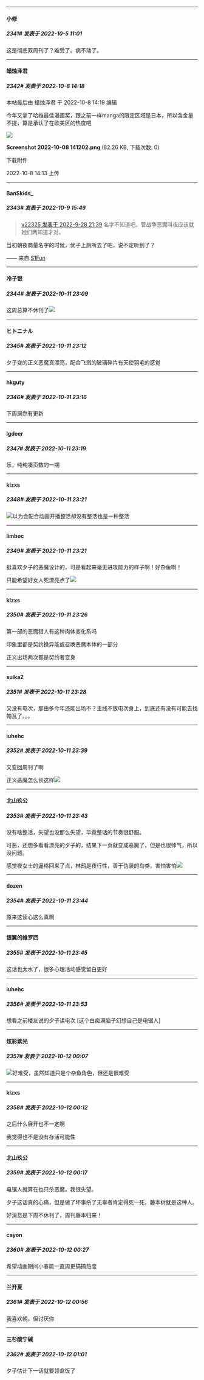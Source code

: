

*****

####  小修  
##### 2341#       发表于 2022-10-5 11:01

这是彻底双周刊了？难受了。病不动了。

*****

####  蜡烛泽君  
##### 2342#       发表于 2022-10-8 14:18

 本帖最后由 蜡烛泽君 于 2022-10-8 14:19 编辑 

今年又拿了哈维最佳漫画奖，跟之前一样manga的限定区域是日本，所以含金量不提，算是承认了在欧美区的热度吧

<img src="https://img.saraba1st.com/forum/202210/08/141351fnmmk0dskgdro0hg.png" referrerpolicy="no-referrer">

<strong>Screenshot 2022-10-08 141202.png</strong> (82.26 KB, 下载次数: 0)

下载附件

2022-10-8 14:13 上传



*****

####  BanSkids_  
##### 2343#       发表于 2022-10-9 15:49

<blockquote><a href="httphttps://bbs.saraba1st.com/2b/forum.php?mod=redirect&amp;goto=findpost&amp;pid=57688966&amp;ptid=2043244" target="_blank">v22325 发表于 2022-9-28 21:39</a>
名字不知道吧，管战争恶魔叫夜应该就她们两知道才对。</blockquote>
当初朝夜商量名字的时候，优子上厕所去了吧，说不定听到了？

—— 来自 [S1Fun](https://s1fun.koalcat.com)



*****

####  冷子银  
##### 2344#       发表于 2022-10-11 23:09

这周总算不休刊了<img src="https://static.saraba1st.com/image/smiley/face2017/067.png" referrerpolicy="no-referrer">



*****

####  ヒトニナル  
##### 2345#       发表于 2022-10-11 23:12

夕子变的正义恶魔真漂亮，配合飞溅的玻璃碎片有天使羽毛的感觉

*****

####  hkguty  
##### 2346#       发表于 2022-10-11 23:16

下周居然有更新

*****

####  lgdeer  
##### 2347#       发表于 2022-10-11 23:19

乐，纯纯凑页数的一期

*****

####  klzxs  
##### 2348#       发表于 2022-10-11 23:21

<img src="https://static.saraba1st.com/image/smiley/face2017/037.png" referrerpolicy="no-referrer">以为会配合动画开播整活却没有整活也是一种整活

*****

####  limboc  
##### 2349#       发表于 2022-10-11 23:21

挺喜欢夕子的恶魔设计的，可是看起来毫无进攻能力的样子啊！好杂鱼啊！

只能希望好女人死漂亮点了<img src="https://static.saraba1st.com/image/smiley/face2017/001.png" referrerpolicy="no-referrer">



*****

####  klzxs  
##### 2350#       发表于 2022-10-11 23:26

第一部的恶魔猎人有这种肉体变化系吗

印象里都是契约换异能或召唤恶魔本体的一部分

正义出场两次都是契约者变身

*****

####  suika2  
##### 2351#       发表于 2022-10-11 23:28

又没有电次，那由多今年还能出场不？主线不放电次身上，到底还有没有可能去找帕瓦了。。。



*****

####  iuhehc  
##### 2352#       发表于 2022-10-11 23:39

又变回周刊了啊

正义恶魔怎么长这样<img src="https://static.saraba1st.com/image/smiley/face2017/067.png" referrerpolicy="no-referrer">



*****

####  北山玖公  
##### 2353#       发表于 2022-10-11 23:43

没有啥整活，失望也没那么失望，毕竟整话的节奏很舒服。

可恶，还想多看看漂亮的夕子的，结果下一页就变成恶魔了，但是也很帅气，所以没问题。

感觉夜女士的逼格回来了点，林鸱是夜行性，善于伪装的鸟类，害怕害怕<img src="https://static.saraba1st.com/image/smiley/face2017/022.png" referrerpolicy="no-referrer">

*****

####  dozen  
##### 2354#       发表于 2022-10-11 23:44

原来这读心这么真啊

*****

####  银翼的维罗西  
##### 2355#       发表于 2022-10-11 23:45

这话也太水了，很多心理活动感觉留白更好



*****

####  iuhehc  
##### 2356#       发表于 2022-10-11 23:53

想看之前楼友说的夕子读电次 [这个白痴满脑子幻想自己是电锯人]



*****

####  炫彩紫光  
##### 2357#       发表于 2022-10-12 00:07

<img src="https://static.saraba1st.com/image/smiley/face2017/001.png" referrerpolicy="no-referrer">好难受，虽然知道只是个杂鱼角色，但还是很难受



*****

####  klzxs  
##### 2358#       发表于 2022-10-12 00:12

之后什么展开也不一定啊

我觉得也不是没有存活可能性

*****

####  北山玖公  
##### 2359#       发表于 2022-10-12 00:17

电锯人就算在也只杀恶魔，我很失望。

夕子这话真的心痛，但是做了坏事杀了无辜者肯定得死一死，藤本树就是这种人。

好消息是下周不休刊了，周刊藤本归来！



*****

####  cayon  
##### 2360#       发表于 2022-10-12 00:27

希望动画期间小春能一直周更搞搞热度



*****

####  兰开夏  
##### 2361#       发表于 2022-10-12 00:56

我喜欢朝，但讨厌你

*****

####  三杉酸宁碱  
##### 2362#       发表于 2022-10-12 01:01

夕子估计下一话就要领盒饭了

